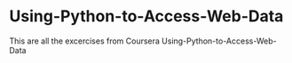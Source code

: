 # Using-Python-to-Access-Web-Data
This are all the excercises from Coursera Using-Python-to-Access-Web-Data 
